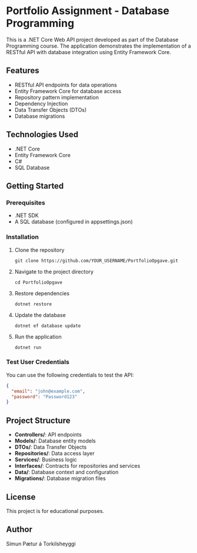 # Portfolio Assignment - Database Programming

This is a .NET Core Web API project developed as part of the Database Programming course. The application demonstrates the implementation of a RESTful API with database integration using Entity Framework Core.

## Features

- RESTful API endpoints for data operations
- Entity Framework Core for database access
- Repository pattern implementation
- Dependency Injection
- Data Transfer Objects (DTOs)
- Database migrations

## Technologies Used

- .NET Core
- Entity Framework Core
- C#
- SQL Database

## Getting Started

### Prerequisites

- .NET SDK
- A SQL database (configured in appsettings.json)

### Installation

1. Clone the repository
   ```
   git clone https://github.com/YOUR_USERNAME/PortfolioOpgave.git
   ```

2. Navigate to the project directory
   ```
   cd PortfolioOpgave
   ```

3. Restore dependencies
   ```
   dotnet restore
   ```

4. Update the database
   ```
   dotnet ef database update
   ```

5. Run the application
   ```
   dotnet run
   ```

### Test User Credentials

You can use the following credentials to test the API:

```json
{
  "email": "john@example.com",
  "password": "Password123"
}
```

## Project Structure

- **Controllers/**: API endpoints
- **Models/**: Database entity models
- **DTOs/**: Data Transfer Objects
- **Repositories/**: Data access layer
- **Services/**: Business logic
- **Interfaces/**: Contracts for repositories and services
- **Data/**: Database context and configuration
- **Migrations/**: Database migration files

## License

This project is for educational purposes.

## Author

Símun Pætur á Torkilsheyggi